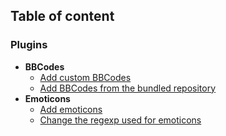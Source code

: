 ## Table of content

### **Plugins**
  * **BBCodes**
    * [Add custom BBCodes](https://github.com/s9e/TextFormatter/blob/master/docs/Cookbook/Plugins/BBCodes/AddCustom.md)
    * [Add BBCodes from the bundled repository](https://github.com/s9e/TextFormatter/blob/master/docs/Cookbook/Plugins/BBCodes/AddFromRepository.md)
  * **Emoticons**
    * [Add emoticons](https://github.com/s9e/TextFormatter/blob/master/docs/Cookbook/Plugins/Emoticons/AddEmoticons.md)
    * [Change the regexp used for emoticons](https://github.com/s9e/TextFormatter/blob/master/docs/Cookbook/Plugins/Emoticons/ChangeRegexp.md)
